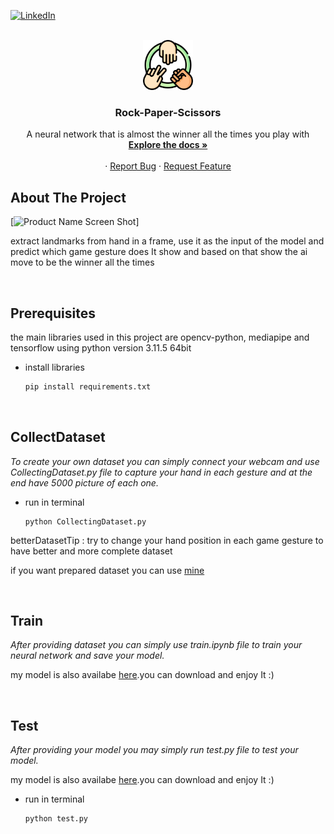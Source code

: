 <!-- Improved compatibility of back to top link: See: https://github.com/othneildrew/Best-README-Template/pull/73 -->
<a name="readme-top"></a>
<!--
*** Thanks for checking out the Best-README-Template. If you have a suggestion
*** that would make this better, please fork the repo and create a pull request
*** or simply open an issue with the tag "enhancement".
*** Don't forget to give the project a star!
*** Thanks again! Now go create something AMAZING! :D
-->



<!-- PROJECT SHIELDS -->
<!--
*** I'm using markdown "reference style" links for readability.
*** Reference links are enclosed in brackets [ ] instead of parentheses ( ).
*** See the bottom of this document for the declaration of the reference variables
*** for contributors-url, forks-url, etc. This is an optional, concise syntax you may use.
*** https://www.markdownguide.org/basic-syntax/#reference-style-links
-->

[![LinkedIn][linkedin-shield]][linkedin-url]



<!-- PROJECT LOGO -->
<br />
<div align="center">
  <a href="https://github.com/othneildrew/Best-README-Template">
    <img src="images/logo.png" alt="Logo" width="80" height="80">
  </a>

  <h3 align="center">Rock-Paper-Scissors</h3>

  <p align="center">
    A neural network that is almost the winner all the times you play with
    <br />
    <a href="https://medium.com/@m.hassani4951383/create-100-winner-ai-in-rock-paper-scissors-against-you-by-neural-network-08eabe382462"><strong>Explore the docs »</strong></a>
    <br />
    <br />
    ·
    <a href="https://github.com/mahdihassani-dev/Rock-Paper-Scissors/issues/new?labels=bug&template=bug-report---.md">Report Bug</a>
    ·
    <a href="https://github.com/mahdihassani-dev/Rock-Paper-Scissors/issues/new?labels=enhancement&template=feature-request---.md">Request Feature</a>
  </p>
</div>



<!-- ABOUT THE PROJECT -->
## About The Project

[![Product Name Screen Shot][product-screenshot]]

extract landmarks from hand in a frame, use it as the input of the model and predict which game gesture does It show and based on that show the ai move to be the winner all the times

<br />


## Prerequisites

the main libraries used in this project are opencv-python, mediapipe and tensorflow using python version 3.11.5 64bit
* install libraries
  ```py
  pip install requirements.txt
  ```

<br />


## CollectDataset

_To create your own dataset you can simply connect your webcam and use CollectingDataset.py file to capture your hand in each gesture and at the end have 5000 picture of each one._

* run in terminal
   ```
   python CollectingDataset.py
   ```
betterDatasetTip : try to change your hand position in each game gesture to have better and more complete dataset

if you want prepared dataset you can use <a href="https://www.kaggle.com/datasets/mahdihassani83/rock-paper-scissors-points">mine</a>

<br />


## Train

_After providing dataset you can simply use train.ipynb file to train your neural network and save your model._

my model is also availabe <a href="https://www.kaggle.com/models/mahdihassani83/rock-paper-scissors-model">here</a>.you can download and enjoy It :)

<br />

## Test

_After providing your model you may simply run test.py file to test your model._

my model is also availabe <a href="https://www.kaggle.com/models/mahdihassani83/rock-paper-scissors-model">here</a>.you can download and enjoy It :)

* run in terminal
   ```
   python test.py
   ```


<!-- MARKDOWN LINKS & IMAGES -->
<!-- https://www.markdownguide.org/basic-syntax/#reference-style-links -->
[linkedin-shield]: https://img.shields.io/badge/-LinkedIn-black.svg?style=for-the-badge&logo=linkedin&colorB=555
[linkedin-url]: https://www.linkedin.com/in/mahdi-hassani-939602255/
[product-screenshot]: demo/play.gif
